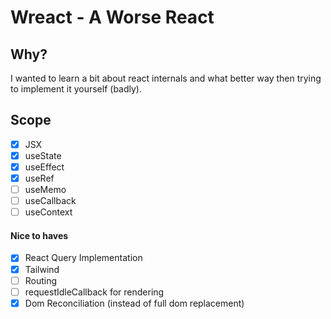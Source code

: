 # Wreact - A Worse React

## Why?

I wanted to learn a bit about react internals and what better way 
then trying to implement it yourself (badly).

## Scope

- [x] JSX
- [x] useState
- [x] useEffect
- [x] useRef
- [ ] useMemo
- [ ] useCallback
- [ ] useContext

#### Nice to haves

- [x] React Query Implementation
- [x] Tailwind
- [ ] Routing
- [ ] requestIdleCallback for rendering
- [x] Dom Reconciliation (instead of full dom replacement)
